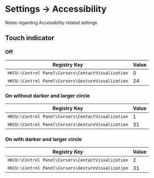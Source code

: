 # Settings -> Accessibility

Notes regarding Accessibility related settings.

## Touch indicator

### Off

| Registry Key | Value |
|-|-|
| `HKCU:\Control Panel\Cursors\ContactVisualization` | 0 |
| `HKCU:\Control Panel\Cursors\GestureVisualization` | 24 |

### On without darker and larger circle

| Registry Key | Value |
|-|-|
| `HKCU:\Control Panel\Cursors\ContactVisualization` | 1 |
| `HKCU:\Control Panel\Cursors\GestureVisualization` | 31 |

### On with darker and larger circle

| Registry Key | Value |
|-|-|
| `HKCU:\Control Panel\Cursors\ContactVisualization` | 2 |
| `HKCU:\Control Panel\Cursors\GestureVisualization` | 31 |

